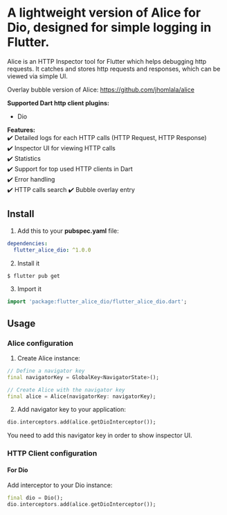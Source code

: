 # A lightweight version of Alice for Dio, designed for simple logging in Flutter.

Alice is an HTTP Inspector tool for Flutter which helps debugging http requests.
It catches and stores http requests and responses, which can be viewed via simple UI.

Overlay bubble version of Alice: https://github.com/jhomlala/alice



**Supported Dart http client plugins:**
- Dio

**Features:**  
✔️ Detailed logs for each HTTP calls (HTTP Request, HTTP Response)  
✔️ Inspector UI for viewing HTTP calls  
✔️ Statistics  
✔️ Support for top used HTTP clients in Dart  
✔️ Error handling  
✔️ HTTP calls search
✔️ Bubble overlay entry

## Install

1. Add this to your **pubspec.yaml** file:

```yaml
dependencies:
  flutter_alice_dio: ^1.0.0
```

2. Install it

```bash
$ flutter pub get
```

3. Import it

```dart
import 'package:flutter_alice_dio/flutter_alice_dio.dart';
```

## Usage
### Alice configuration
1. Create Alice instance:

```dart
// Define a navigator key
final navigatorKey = GlobalKey<NavigatorState>();

// Create Alice with the navigator key
final alice = Alice(navigatorKey: navigatorKey);
```

2. Add navigator key to your application:

```dart
dio.interceptors.add(alice.getDioInterceptor());
```

You need to add this navigator key in order to show inspector UI.

### HTTP Client configuration
#### For Dio
Add interceptor to your Dio instance:

```dart
final dio = Dio();
dio.interceptors.add(alice.getDioInterceptor());
```
